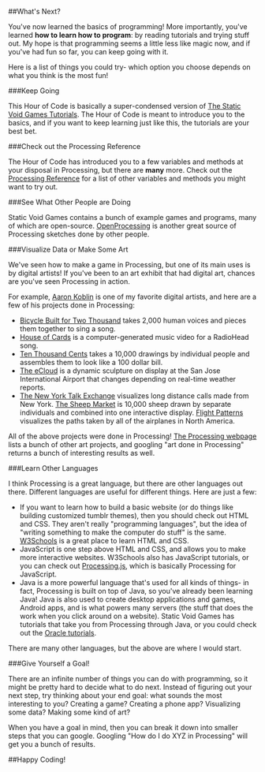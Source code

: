 ##What's Next?

You've now learned the basics of programming! More importantly, you've learned **how to learn how to program**: by reading tutorials and trying stuff out. My hope is that programming seems a little less like magic now, and if you've had fun so far, you can keep going with it.

Here is a list of things you could try- which option you choose depends on what you think is the most fun!

###Keep Going

This Hour of Code is basically a super-condensed version of [The Static Void Games Tutorials](http://staticvoidgames.com/tutorials/). The Hour of Code is meant to introduce you to the basics, and if you want to keep learning just like this, the tutorials are your best bet.

###Check out the Processing Reference

The Hour of Code has introduced you to a few variables and methods at your disposal in Processing, but there are **many** more. Check out the [Processing Reference](https://www.processing.org/reference/) for a list of other variables and methods you might want to try out.

###See What Other People are Doing

Static Void Games contains a bunch of example games and programs, many of which are open-source. [OpenProcessing](http://www.openprocessing.org/) is another great source of Processing sketches done by other people.

###Visualize Data or Make Some Art

We've seen how to make a game in Processing, but one of its main uses is by digital artists! If you've been to an art exhibit that had digital art, chances are you've seen Processing in action.

For example, [Aaron Koblin](http://www.aaronkoblin.com/work.html) is one of my favorite digital artists, and here are a few of his projects done in Processing:

  - [Bicycle Built for Two Thousand](http://www.bicyclebuiltfortwothousand.com/) takes 2,000 human voices and pieces them together to sing a song.
  - [House of Cards](http://www.aaronkoblin.com/work/rh/index.html) is a computer-generated music video for a RadioHead song.
  - [Ten Thousand Cents](http://www.tenthousandcents.com/) takes a 10,000 drawings by individual people and assembles them to look like a 100 dollar bill.
  - [The eCloud](http://www.ecloudproject.com/) is a dynamic sculpture on display at the San Jose International Airport that changes depending on real-time weather reports.
  - [The New York Talk Exchange](http://www.aaronkoblin.com/work/NYTE/index.html) visualizes long distance calls made from New York.
  [The Sheep Market](http://www.thesheepmarket.com/) is 10,000 sheep drawn by separate individuals and combined into one interactive display.
  [Flight Patterns](http://www.aaronkoblin.com/work/flightpatterns/index.html) visualizes the paths taken by all of the airplanes in North America.
  
All of the above projects were done in Processing! [The Processing webpage](https://processing.org/exhibition/) lists a bunch of other art projects, and googling "art done in Processing" returns a bunch of interesting results as well.

###Learn Other Languages

I think Processing is a great language, but there are other languages out there. Different languages are useful for different things. Here are just a few:

  - If you want to learn how to build a basic website (or do things like building customized tumblr themes), then you should check out HTML and CSS. They aren't really "programming languages", but the idea of "writing something to make the computer do stuff" is the same. [W3Schools](http://www.w3schools.com/) is a great place to learn HTML and CSS.
  - JavaScript is one step above HTML and CSS, and allows you to make more interactive websites. W3Schools also has JavaScript tutorials, or you can check out [Processing.js](http://processingjs.org/), which is basically Processing for JavaScript.
  - Java is a more powerful language that's used for all kinds of things- in fact, Processing is built on top of Java, so you've already been learning Java! Java is also used to create desktop applications and games, Android apps, and is what powers many servers (the stuff that does the work when you click around on a website). Static Void Games has tutorials that take you from Processing through Java, or you could check out the [Oracle tutorials](http://docs.oracle.com/javase/tutorial/).
  
There are many other languages, but the above are where I would start.
  
###Give Yourself a Goal!

There are an infinite number of things you can do with programming, so it might be pretty hard to decide what to do next. Instead of figuring out your next step, try thinking about your end goal: what sounds the most interesting to you? Creating a game? Creating a phone app? Visualizing some data? Making some kind of art?

When you have a goal in mind, then you can break it down into smaller steps that you can google. Googling "How do I do XYZ in Processing" will get you a bunch of results.

##Happy Coding!
